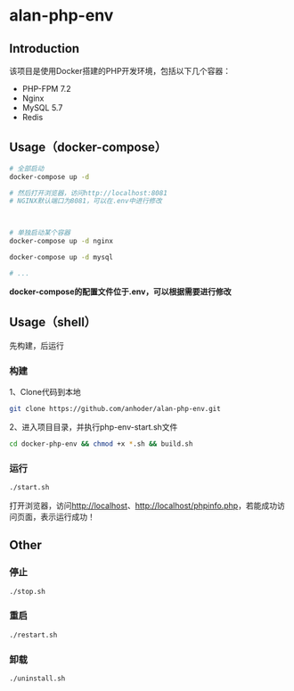 # alan-php-env

## Introduction

该项目是使用Docker搭建的PHP开发环境，包括以下几个容器：

* PHP-FPM 7.2
* Nginx
* MySQL 5.7
* Redis

## Usage（docker-compose）

```sh
# 全部启动
docker-compose up -d 

# 然后打开浏览器，访问http://localhost:8081
# NGINX默认端口为8081，可以在.env中进行修改



# 单独启动某个容器
docker-compose up -d nginx

docker-compose up -d mysql

# ...
```

**docker-compose的配置文件位于.env，可以根据需要进行修改**

## Usage（shell）

先构建，后运行

### 构建

1、Clone代码到本地

```sh
git clone https://github.com/anhoder/alan-php-env.git
```

2、进入项目目录，并执行php-env-start.sh文件

```sh
cd docker-php-env && chmod +x *.sh && build.sh
```

### 运行

```sh
./start.sh
```

打开浏览器，访问[http://localhost](http://localhost)、[http://localhost/phpinfo.php](http://localhost/phpinfo.php)，若能成功访问页面，表示运行成功！

## Other

### 停止

```sh
./stop.sh
```

### 重启

```sh
./restart.sh
```

### 卸载

```sh
./uninstall.sh
```
